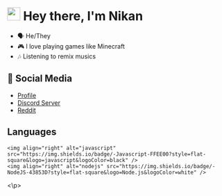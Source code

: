 <h1><img src="https://cdn.discordapp.com/emojis/900249317963624509.gif" width="30"/> Hey there, I'm Nikan</h1>

- 🗣 He/They
- 🎮 I love playing games like Minecraft
- 🎶 Listening to remix musics


## 🌱 Social Media

- [Profile](https://nikanwastaken.carrd.co/) 
- [Discord Server](https://discord.gg/4HX9RneUjt) 
- [Reddit](https://www.reddit.com/u/NikanWasTaken)

## Languages

<p>
    
    <img align="right" alt="javascript" src="https://img.shields.io/badge/-Javascript-FFEE00?style=flat-square&logo=javascript&logoColor=black" />
    <img align="right" alt="nodejs" src="https://img.shields.io/badge/-NodeJS-43853D?style=flat-square&logo=Node.js&logoColor=white" />
    
<\p>




